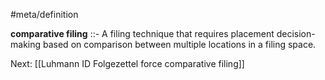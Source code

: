 #meta/definition 

**comparative filing** ::- A filing technique that requires placement decision-making based on comparison between multiple locations in a filing space.

Next: [[Luhmann ID Folgezettel force comparative filing]]